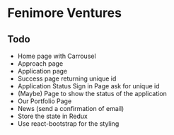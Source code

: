 # Fenimore Ventures

## Todo

- Home page with Carrousel
- Approach page
- Application page
- Success page returning unique id
- Application Status Sign in Page ask for unique id
- (Maybe) Page to show the status of the application
- Our Portfolio Page
- News (send a confirmation of email)
- Store the state in Redux
- Use react-bootstrap for the styling
